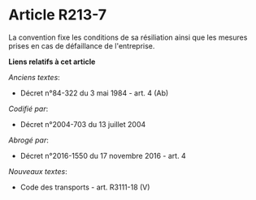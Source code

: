 # Article R213-7

La convention fixe les conditions de sa résiliation ainsi que les mesures prises en cas de défaillance de l'entreprise.

**Liens relatifs à cet article**

_Anciens textes_:

  - Décret n°84-322 du 3 mai 1984 - art. 4 (Ab)

_Codifié par_:

  - Décret n°2004-703 du 13 juillet 2004

_Abrogé par_:

  - Décret n°2016-1550 du 17 novembre 2016 - art. 4

_Nouveaux textes_:

  - Code des transports - art. R3111-18 (V)
